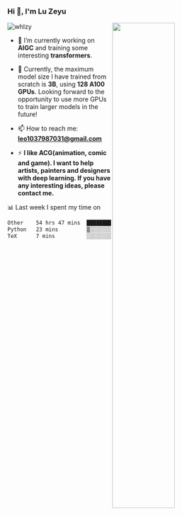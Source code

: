 ### Hi 👋, I'm Lu Zeyu

<img src="https://komarev.com/ghpvc/?username=whlzy&label=Profile%20views&color=0e75b6&style=flat" alt="whlzy" />
<img align="right" width="53%" src="https://github-readme-stats.vercel.app/api?username=whlzy&show_icons=true">

- 🔭 I’m currently working on **AIGC** and training some interesting **transformers**.

- 🌠 Currently, the maximum model size I have trained from scratch is **3B**, using **128 A100 GPUs**. Looking forward to the opportunity to use more GPUs to train larger models in the future!

- 📫 How to reach me: **leo1037987031@gmail.com**

- ⚡ **I like ACG(animation, comic and game). I want to help artists, painters and designers with deep learning. If you have any interesting ideas, please contact me.**

📊 Last week I spent my time on

<!--START_SECTION:waka-->

```txt
Other    54 hrs 47 mins  ████████████████████████▓   99.04 %
Python   23 mins         ▒░░░░░░░░░░░░░░░░░░░░░░░░   00.72 %
TeX      7 mins          ░░░░░░░░░░░░░░░░░░░░░░░░░   00.24 %
```

<!--END_SECTION:waka-->

